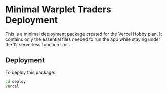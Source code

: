 # Minimal Warplet Traders Deployment

This is a minimal deployment package created for the Vercel Hobby plan.
It contains only the essential files needed to run the app while staying
under the 12 serverless function limit.

## Deployment

To deploy this package:

```bash
cd deploy
vercel
```
